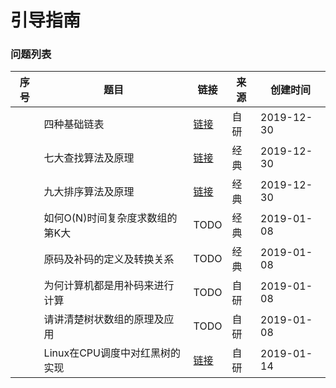 # 引导指南

### 问题列表

|序号|题目|链接|来源|创建时间|
|--|--|--|--|--|
||四种基础链表|[链接](四种基础链表)|自研|2019-12-30|
||七大查找算法及原理|[链接](七大查找算法及原理)|经典|2019-12-30|
||九大排序算法及原理|[链接](九大排序算法及原理)|经典|2019-12-30|
||如何O(N)时间复杂度求数组的第K大|TODO|经典|2019-01-08|
||原码及补码的定义及转换关系|TODO|经典|2019-01-08|
||为何计算机都是用补码来进行计算|TODO|自研|2019-01-08|
||请讲清楚树状数组的原理及应用|TODO|自研|2019-01-08|
||Linux在CPU调度中对红黑树的实现|[链接](Linux在CPU调度中对红黑树的实现)|自研|2019-01-14|
